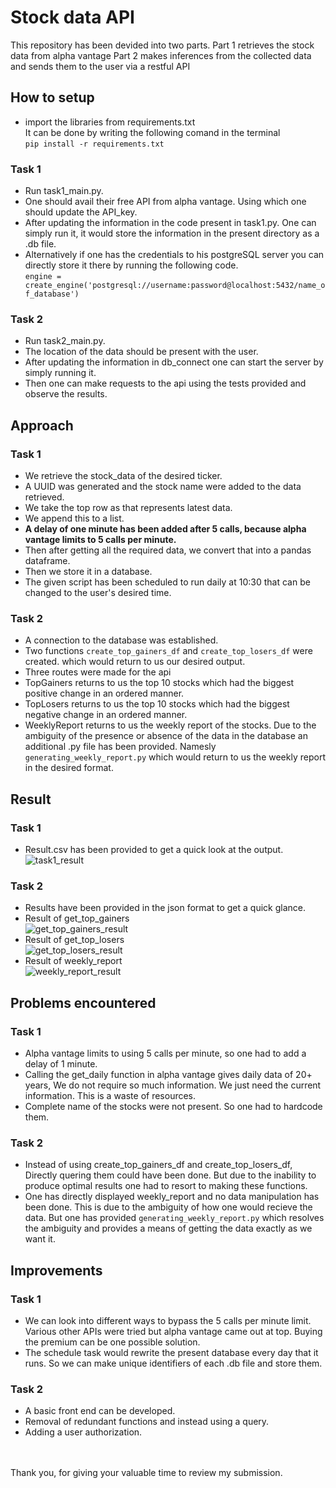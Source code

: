 # Stock data API

This repository has been devided into two parts.
Part 1 retrieves the stock data from alpha vantage 
Part 2 makes inferences from the collected data and sends them to the user via a restful API

## How to setup
* import the libraries from requirements.txt <br />
It can be done by writing the following comand in the terminal <br />
```pip install -r requirements.txt```


### Task 1
<!-- one should have the configurations of postgreSQL with them.  -->
* Run task1_main.py.
* One should avail their free API from alpha vantage. Using which one should update the API_key. <br />
* After updating the information in the code present in task1.py.
One can simply run it, it would store the information in the present directory as a .db file. <br />
* Alternatively if one has the credentials to his postgreSQL server you can directly store it there by running the following code.<br />
```engine = create_engine('postgresql://username:password@localhost:5432/name_of_database')```

### Task 2
* Run task2_main.py.
* The location of the data should be present with the user. 
* After updating the information in db_connect one can start the server by simply running it.
* Then one can make requests to the api using the tests provided and observe the results.

## Approach

### Task 1
* We retrieve the stock_data of the desired ticker.
* A UUID was generated and the stock name were added to the data retrieved. 
* We take the top row as that represents latest data. 
* We append this to a list.
* **A delay of one minute has been added after 5 calls, because alpha vantage limits to 5 calls per minute.**
* Then after getting all the required data, we convert that into a pandas dataframe.
* Then we store it in a database.
* The given script has been scheduled to run daily at 10:30 that can be changed to the user's desired time.

### Task 2
* A connection to the database was established.
* Two functions ```create_top_gainers_df``` and ```create_top_losers_df``` were created. which would return to us our desired output. 
* Three routes were made for the api 
* TopGainers returns to us the top 10 stocks which had the biggest positive change in an ordered manner.
* TopLosers returns to us the top 10 stocks which had the biggest negative change in an ordered manner.
* WeeklyReport returns to us the weekly report of the stocks. Due to the ambiguity of the presence or absence of the data in the database an additional 
.py file has been provided. Namesly ```generating_weekly_report.py``` which would return to us the weekly report in the desired format.

## Result

### Task 1
* Result.csv has been provided to get a quick look at the output.
![task1_result](https://github.com/goyalpramod/dayzero-python-problem-my_submission/blob/main/images/task1_result.png)

### Task 2
* Results have been provided in the json format to get a quick glance. 
* Result of get_top_gainers <br />
![get_top_gainers_result](https://github.com/goyalpramod/dayzero-python-problem-my_submission/blob/main/images/get_top_gainers_result.png)
* Result of get_top_losers <br />
![get_top_losers_result](https://github.com/goyalpramod/dayzero-python-problem-my_submission/blob/main/images/get_top_losers_result.png)
* Result of weekly_report <br />
![weekly_report_result](https://github.com/goyalpramod/dayzero-python-problem-my_submission/blob/main/images/weekly_report_result.png)


## Problems encountered

### Task 1
* Alpha vantage limits to using 5 calls per minute, so one had to add a delay of 1 minute. 
* Calling the get_daily function in alpha vantage gives daily data of 20+ years, We do not require so much information. We just need the current information.
This is a waste of resources. 
* Complete name of the stocks were not present. So one had to hardcode them.

### Task 2
* Instead of using create_top_gainers_df and create_top_losers_df, Directly quering them could have been done. But due to the inability to produce optimal results 
one had to resort to making these functions.
* One has directly displayed weekly_report and no data manipulation has been done. This is due to the ambiguity of how one would recieve the data. But one has provided 
```generating_weekly_report.py``` which resolves the ambiguity and provides a means of getting the data exactly as we want it.

## Improvements

### Task 1 
* We can look into different ways to bypass the 5 calls per minute limit. Various other APIs were tried but alpha vantage came out at top. Buying the premium can be one possible solution.
* The schedule task would rewrite the present database every day that it runs. So we can make unique identifiers of each .db file and store them. 


### Task 2
* A basic front end can be developed. 
* Removal of redundant functions and instead using a query.
* Adding a user authorization.

<br />
<br />
<footer> Thank you, for giving your valuable time to review my submission. </footer>
